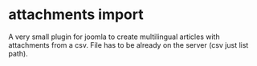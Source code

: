 # attachments import

A very small plugin for joomla to create multilingual articles with attachments from a csv.
File has to be already on the server (csv just list path).

